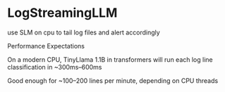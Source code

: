 # LogStreamingLLM
use SLM on cpu to tail log files and alert accordingly

Performance Expectations

On a modern CPU, TinyLlama 1.1B in transformers will run each log line classification in ~300ms–600ms

Good enough for ~100–200 lines per minute, depending on CPU threads
